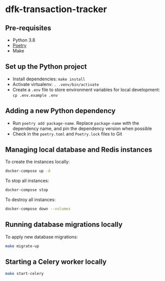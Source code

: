 # dfk-transaction-tracker

## Pre-requisites

- Python 3.8
- [Poetry](https://python-poetry.org/docs/#installation)
- Make

## Set up the Python project

- Install dependencies: `make install`
- Activate virtualenv: `. .venv/bin/activate`
- Create a `.env` file to store environment variables for local development: `cp .env.example .env`

## Adding a new Python dependency

- Run `poetry add package-name`. Replace `package-name` with the dependency name, and pin the dependency version when possible
- Check in the `poetry.toml` and `Poetry.lock` files to Git

## Managing local database and Redis instances

To create the instances locally:
```bash
docker-compose up -d
```

To stop all instances:
```bash
docker-compose stop
```

To destroy all instances:
```bash
docker-compose down --volumes
```

## Running database migrations locally

To apply new database migrations:
```bash
make migrate-up
```

## Starting a Celery worker locally

```bash
make start-celery
```
